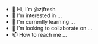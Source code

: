 - 👋 Hi, I’m @zjfresh
- 👀 I’m interested in ...
- 🌱 I’m currently learning ...
- 💞️ I’m looking to collaborate on ...
- 📫 How to reach me ...

<!---
zjfresh/zjfresh is a ✨ special ✨ repository because its `README.md` (this file) appears on your GitHub profile.
You can click the Preview link to take a look at your changes.
--->
